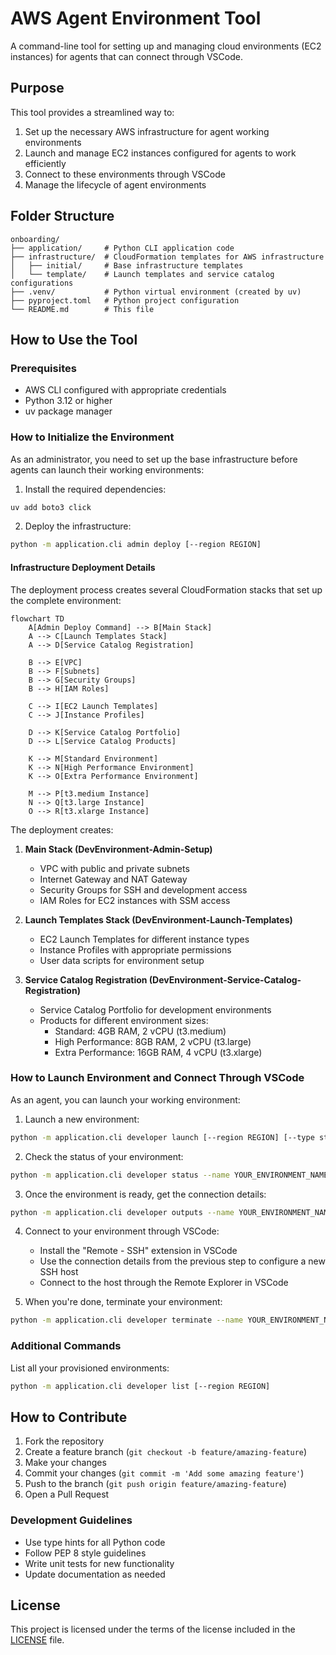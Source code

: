 # AWS Agent Environment Tool

A command-line tool for setting up and managing cloud environments (EC2 instances) for agents that can connect through VSCode.

## Purpose

This tool provides a streamlined way to:

1. Set up the necessary AWS infrastructure for agent working environments
2. Launch and manage EC2 instances configured for agents to work efficiently
3. Connect to these environments through VSCode
4. Manage the lifecycle of agent environments

## Folder Structure

```
onboarding/
├── application/     # Python CLI application code
├── infrastructure/  # CloudFormation templates for AWS infrastructure
│   ├── initial/     # Base infrastructure templates
│   └── template/    # Launch templates and service catalog configurations
├── .venv/           # Python virtual environment (created by uv)
├── pyproject.toml   # Python project configuration
└── README.md        # This file
```

## How to Use the Tool

### Prerequisites

- AWS CLI configured with appropriate credentials
- Python 3.12 or higher
- uv package manager

### How to Initialize the Environment

As an administrator, you need to set up the base infrastructure before agents can launch their working environments:

1. Install the required dependencies:

```bash
uv add boto3 click
```

2. Deploy the infrastructure:

```bash
python -m application.cli admin deploy [--region REGION]
```

#### Infrastructure Deployment Details

The deployment process creates several CloudFormation stacks that set up the complete environment:

```mermaid
flowchart TD
    A[Admin Deploy Command] --> B[Main Stack]
    A --> C[Launch Templates Stack]
    A --> D[Service Catalog Registration]
    
    B --> E[VPC]
    B --> F[Subnets]
    B --> G[Security Groups]
    B --> H[IAM Roles]
    
    C --> I[EC2 Launch Templates]
    C --> J[Instance Profiles]
    
    D --> K[Service Catalog Portfolio]
    D --> L[Service Catalog Products]
    
    K --> M[Standard Environment]
    K --> N[High Performance Environment]
    K --> O[Extra Performance Environment]
    
    M --> P[t3.medium Instance]
    N --> Q[t3.large Instance]
    O --> R[t3.xlarge Instance]
```

The deployment creates:

1. **Main Stack (DevEnvironment-Admin-Setup)**
   - VPC with public and private subnets
   - Internet Gateway and NAT Gateway
   - Security Groups for SSH and development access
   - IAM Roles for EC2 instances with SSM access

2. **Launch Templates Stack (DevEnvironment-Launch-Templates)**
   - EC2 Launch Templates for different instance types
   - Instance Profiles with appropriate permissions
   - User data scripts for environment setup

3. **Service Catalog Registration (DevEnvironment-Service-Catalog-Registration)**
   - Service Catalog Portfolio for development environments
   - Products for different environment sizes:
     - Standard: 4GB RAM, 2 vCPU (t3.medium)
     - High Performance: 8GB RAM, 2 vCPU (t3.large)
     - Extra Performance: 16GB RAM, 4 vCPU (t3.xlarge)

### How to Launch Environment and Connect Through VSCode

As an agent, you can launch your working environment:

1. Launch a new environment:

```bash
python -m application.cli developer launch [--region REGION] [--type standard|high|extra]
```

2. Check the status of your environment:

```bash
python -m application.cli developer status --name YOUR_ENVIRONMENT_NAME
```

3. Once the environment is ready, get the connection details:

```bash
python -m application.cli developer outputs --name YOUR_ENVIRONMENT_NAME
```

4. Connect to your environment through VSCode:
   - Install the "Remote - SSH" extension in VSCode
   - Use the connection details from the previous step to configure a new SSH host
   - Connect to the host through the Remote Explorer in VSCode

5. When you're done, terminate your environment:

```bash
python -m application.cli developer terminate --name YOUR_ENVIRONMENT_NAME
```

### Additional Commands

List all your provisioned environments:

```bash
python -m application.cli developer list [--region REGION]
```

## How to Contribute

1. Fork the repository
2. Create a feature branch (`git checkout -b feature/amazing-feature`)
3. Make your changes
4. Commit your changes (`git commit -m 'Add some amazing feature'`)
5. Push to the branch (`git push origin feature/amazing-feature`)
6. Open a Pull Request

### Development Guidelines

- Use type hints for all Python code
- Follow PEP 8 style guidelines
- Write unit tests for new functionality
- Update documentation as needed

## License

This project is licensed under the terms of the license included in the [LICENSE](LICENSE) file.

